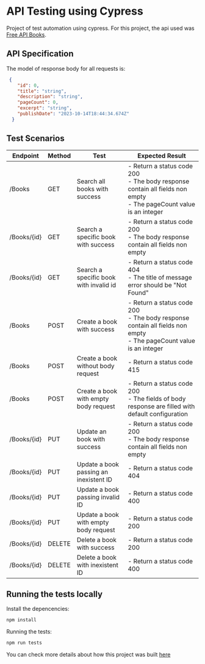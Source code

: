 # API Testing using Cypress
Project of test automation using cypress. For this project, the api used was [Free API Books](https://fakerestapi.azurewebsites.net/index.html). 

## API Specification
The model of response body for all requests is: 
```json
 {
    "id": 0,
    "title": "string",
    "description": "string",
    "pageCount": 0,
    "excerpt": "string",
    "publishDate": "2023-10-14T18:44:34.674Z"
  }
```

## Test Scenarios 
| Endpoint | Method | Test | Expected Result |
| ---------|---------|--------|-------------------|
| /Books | GET | Search all books with success | - Return a status code 200<br/> - The body response contain all fields non empty <br/> - The pageCount value is an integer|
| /Books/{id} | GET | Search a specific book with success | - Return a status code 200<br/> - The body response contain all fields non empty|
| /Books/{id} | GET | Search a specific book with invalid id | - Return a status code 404 <br/> - The title of message error should be "Not Found"|
| /Books | POST | Create a book with success | - Return a status code 200<br/> - The body response contain all fields non empty <br/> - The pageCount value is an integer|
| /Books | POST | Create a book without body request | - Return a status code 415 <br/>|
| /Books | POST | Create a book with empty body request | - Return a status code 200 <br/> - The fields of body response are filled with default configuration|
| /Books/{id} | PUT | Update an book with success | - Return a status code 200<br/> - The body response contain all fields non empty <br/> |
| /Books/{id} | PUT | Update a book passing an inexistent ID | - Return a status code 404 <br/>|
| /Books/{id} | PUT | Update a book passing invalid ID | - Return a status code 400 <br/>|
| /Books/{id} | PUT | Update a book with empty body request| - Return a status code 200 <br/>|
| /Books/{id} | DELETE | Delete a book with success | - Return a status code 200 <br/>|
| /Books/{id} | DELETE | Delete a book with inexistent ID| - Return a status code 400 <br/>|


## Running the tests locally 

Install the depencencies: 
```bash 
npm install 
```

Running the tests: 
```bash
npm run tests
```

You can check more details about how this project was built [here](https://dev.to/m4rri4nne/api-testing-with-cypress-part-i-2k3i) 

